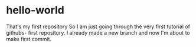 # hello-world
That's my first repository
So I am just going through the very first tutorial of githubs- first repository.
I already made a new branch and now I'm about to make first commit.
